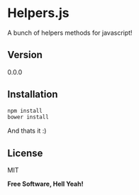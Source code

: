 Helpers.js
=========

A bunch of helpers methods for javascript!

Version
----

0.0.0

Installation
--------------

```sh
npm install
bower install
```

And thats it :)

License
----

MIT


**Free Software, Hell Yeah!**
